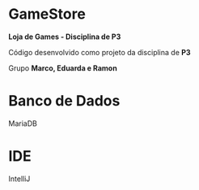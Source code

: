 # GameStore

**Loja de Games - Disciplina de P3**

Código desenvolvido como projeto da disciplina de **P3**

Grupo **Marco, Eduarda e Ramon**



# Banco de Dados

MariaDB



# IDE

IntelliJ
